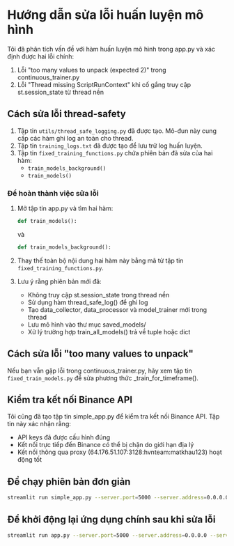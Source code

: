 # Hướng dẫn sửa lỗi huấn luyện mô hình

Tôi đã phân tích vấn đề với hàm huấn luyện mô hình trong app.py và xác định được hai lỗi chính:

1. Lỗi "too many values to unpack (expected 2)" trong continuous_trainer.py
2. Lỗi "Thread missing ScriptRunContext" khi cố gắng truy cập st.session_state từ thread nền

## Cách sửa lỗi thread-safety

1. Tập tin `utils/thread_safe_logging.py` đã được tạo. Mô-đun này cung cấp các hàm ghi log an toàn cho thread.
2. Tập tin `training_logs.txt` đã được tạo để lưu trữ log huấn luyện.
3. Tập tin `fixed_training_functions.py` chứa phiên bản đã sửa của hai hàm:
   - `train_models_background()`
   - `train_models()`

### Để hoàn thành việc sửa lỗi

1. Mở tập tin app.py và tìm hai hàm:
   ```python
   def train_models():
   ```
   và
   ```python
   def train_models_background():
   ```

2. Thay thế toàn bộ nội dung hai hàm này bằng mã từ tập tin `fixed_training_functions.py`.

3. Lưu ý rằng phiên bản mới đã:
   - Không truy cập st.session_state trong thread nền
   - Sử dụng hàm thread_safe_log() để ghi log
   - Tạo data_collector, data_processor và model_trainer mới trong thread
   - Lưu mô hình vào thư mục saved_models/
   - Xử lý trường hợp train_all_models() trả về tuple hoặc dict

## Cách sửa lỗi "too many values to unpack"

Nếu bạn vẫn gặp lỗi trong continuous_trainer.py, hãy xem tập tin `fixed_train_models.py` để sửa phương thức _train_for_timeframe().

## Kiểm tra kết nối Binance API

Tôi cũng đã tạo tập tin simple_app.py để kiểm tra kết nối Binance API. Tập tin này xác nhận rằng:
- API keys đã được cấu hình đúng
- Kết nối trực tiếp đến Binance có thể bị chặn do giới hạn địa lý
- Kết nối thông qua proxy (64.176.51.107:3128:hvnteam:matkhau123) hoạt động tốt

## Để chạy phiên bản đơn giản

```bash
streamlit run simple_app.py --server.port=5000 --server.address=0.0.0.0 --server.headless=true
```

## Để khởi động lại ứng dụng chính sau khi sửa lỗi

```bash
streamlit run app.py --server.port=5000 --server.address=0.0.0.0 --server.headless=true
```